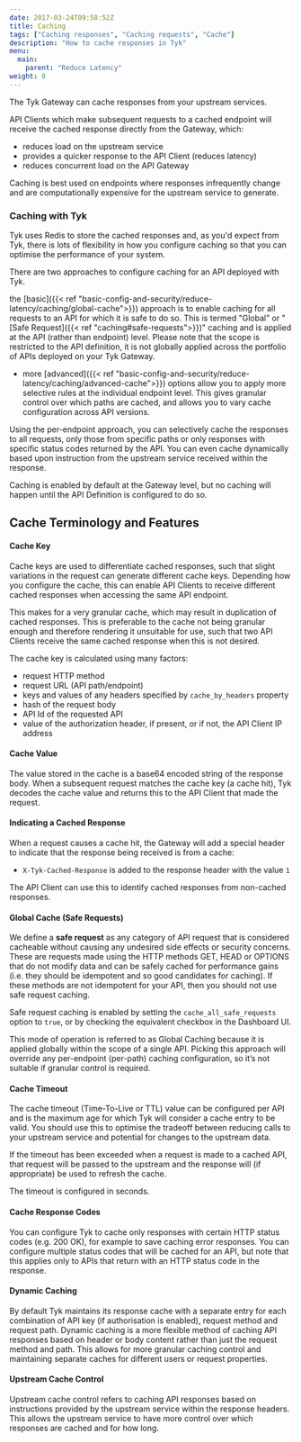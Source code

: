 ```yaml
---
date: 2017-03-24T09:58:52Z
title: Caching
tags: ["Caching responses", "Caching requests", "Cache"]
description: "How to cache responses in Tyk"
menu:
  main:
    parent: "Reduce Latency"
weight: 0 
---
```


The Tyk Gateway can cache responses from your upstream services.

API Clients which make subsequent requests to a cached endpoint will receive the cached response directly from the Gateway, which:
 - reduces load on the upstream service
 - provides a quicker response to the API Client (reduces latency)
 - reduces concurrent load on the API Gateway

Caching is best used on endpoints where responses infrequently change and are computationally expensive for the upstream service to generate.

### Caching with Tyk

Tyk uses Redis to store the cached responses and, as you'd expect from Tyk, there is lots of flexibility in how you configure caching so that you can optimise the performance of your system.

There are two approaches to configure caching for an API deployed with Tyk.

the [basic]({{< ref "basic-config-and-security/reduce-latency/caching/global-cache">}}) approach is to enable caching for all requests to an API for which it is safe to do so. This is termed "Global" or "[Safe Request]({{< ref "caching#safe-requests">}})" caching and is applied at the API (rather than endpoint) level. Please note that the scope is restricted to the API definition, it is not globally applied across the portfolio of APIs deployed on your Tyk Gateway.
 - more [advanced]({{< ref "basic-config-and-security/reduce-latency/caching/advanced-cache">}}) options allow you to apply more selective rules at the individual endpoint level. This gives granular control over which paths are cached, and allows you to vary cache configuration across API versions.

Using the per-endpoint approach, you can selectively cache the responses to all requests, only those from specific paths or only responses with specific status codes returned by the API. You can even cache dynamically based upon instruction from the upstream service received within the response.

Caching is enabled by default at the Gateway level, but no caching will happen until the API Definition is configured to do so.

## Cache Terminology and Features

#### Cache Key
Cache keys are used to differentiate cached responses, such that slight variations in the request can generate different cache keys. Depending how you configure the cache, this can enable API Clients to receive different cached responses when accessing the same API endpoint.

This makes for a very granular cache, which may result in duplication of cached responses. This is preferable to the cache not being granular enough and therefore rendering it unsuitable for use, such that two API Clients receive the same cached response when this is not desired.

The cache key is calculated using many factors:
 - request HTTP method
 - request URL (API path/endpoint)
 - keys and values of any headers specified by `cache_by_headers` property
 - hash of the request body
 - API Id of the requested API
 - value of the authorization header, if present, or if not, the API Client IP address

#### Cache Value
The value stored in the cache is a base64 encoded string of the response body. When a subsequent request matches the cache key (a cache hit), Tyk decodes the cache value and  returns this to the API Client that made the request.

#### Indicating a Cached Response
When a request causes a cache hit, the Gateway will add a special header to indicate that the response being received is from a cache:
 - `X-Tyk-Cached-Response` is added to the response header with the value `1`

The API Client can use this to identify cached responses from non-cached responses.

#### Global Cache (Safe Requests)  
We define a <b>safe request</b> as any category of API request that is considered cacheable without causing any undesired side effects or security concerns. These are requests made using the HTTP methods GET, HEAD or OPTIONS that do not modify data and can be safely cached for performance gains (i.e. they should be idempotent and so good candidates for caching). If these methods are not idempotent for your API, then you should not use safe request caching.

Safe request caching is enabled by setting the `cache_all_safe_requests` option to `true`, or by checking the equivalent checkbox in the Dashboard UI.

This mode of operation is referred to as Global Caching because it is applied globally within the scope of a single API. Picking this approach will override any per-endpoint (per-path) caching configuration, so it’s not suitable if granular control is required.

#### Cache Timeout
The cache timeout (Time-To-Live or TTL) value can be configured per API and is the maximum age for which Tyk will consider a cache entry to be valid. You should use this to optimise the tradeoff between reducing calls to your upstream service and potential for changes to the upstream data.

If the timeout has been exceeded when a request is made to a cached API, that request will be passed to the upstream and the response will (if appropriate) be used to refresh the cache.

The timeout is configured in seconds.

#### Cache Response Codes
You can configure Tyk to cache only responses with certain HTTP status codes (e.g. 200 OK), for example to save caching error responses. You can configure multiple status codes that will be cached for an API, but note that this applies only to APIs that return with an HTTP status code in the response.

#### Dynamic Caching
By default Tyk maintains its response cache with a separate entry for each combination of API key (if authorisation is enabled), request method and request path. Dynamic caching is a more flexible method of caching API responses based on header or body content rather than just the request method and path. This allows for more granular caching control and maintaining separate caches for different users or request properties.

#### Upstream Cache Control
Upstream cache control refers to caching API responses based on instructions provided by the upstream service within the response headers. This allows the upstream service to have more control over which responses are cached and for how long.